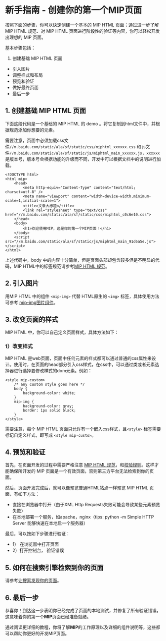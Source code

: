 # 新手指南 - 创建你的第一个MIP页面

按照下面的步骤，你可以快速创建一个基本的 MIP HTML 页面；通过进一步了解 MIP HTML 规范、对 MIP HTML 页面进行阶段性的验证等内容，你可以轻松开发出理想的 MIP 页面。

基本步骤包括：

1. 创建基础 MIP HTML 页面
- 引入图片
- 调整样式和布局
- 预览和验证
- 做好最终页面
- 最后一步

## 1. 创建基础 MIP HTML 页面

下面这段代码是一个基础的 MIP HTML 的 demo 。将它复制到html文件中，并根据规范添加你想要的元素。

需要注意，页面中必须加载css文件`//m.baidu.com/static/ala/sf/static/css/miphtml_xxxxxx.css` 和 js文件`//m.baidu.com/static/ala/sf/static/js/miphtml_main_xxxxxx.js`，`xxxxxx`是版本号，版本号会根据功能的升级而不同，开发中可以根据文档中的说明进行加载。

```
<!DOCTYPE html>
<html mip>
    <head>
        <meta http-equiv="Content-Type" content="text/html; charset=utf-8" />
        <meta name="viewport" content="width=device-width,minimum-scale=1,initial-scale=1">
        <title>文章大标题</title>
        <link rel="stylesheet" type="text/css" href="//m.baidu.com/static/ala/sf/static/css/miphtml_c0c6e10.css">
    </head>
    <body>
        <h1>欢迎使用MIP，这是你的第一个MIP页面！</h1>        
    </body>
    <script src="//m.baidu.com/static/ala/sf/static/js/miphtml_main_91d6a5e.js"></script>   
</html>
```

上述代码中，body 中的内容十分简单，但是页面头部却包含较多但是不明显的代码，MIP HTML中的标签规范请参考[MIP HTML 规范](http://mip.baidu.com/#./docs/3_reference/standard.md)。

## 2. 引入图片

用MIP HTML 中的组件 `<mip-img>` 代替 HTML原生的 `<img>` 标签，具体使用方法可参考 [mip-img图片组件](http://mip.baidu.com/#./docs/4_components/img-mip.md)。

## 3. 改变页面的样式

MIP HTML 中，你可以自己定义页面样式，具体方法如下：

### 1）改变样式

MIP HTML 是web页面，页面中任何元素的样式都可以通过普通的css属性来设计。使用时，在页面的head部分引入css样式，在css中，可以通过类或者元素选择器进行选择要修改样式的dom元素。例如：

```
<style mip-custom>
    /* any custom style goes here */
    body {
        background-color: white;
    }
    mip-img {
        background-color: gray;
        border: 1px solid black;
    }
</style>
```

需要注意，每个 MIP HTML 页面只允许有一个嵌入css样式，且`<style>` 标签需要标记自定义样式，即写成 `<style mip-custo>`。

## 4. 预览和验证

首先，在页面开发的过程中需要严格注意 [MIP HTML 规范](http://mip.baidu.com/#../docs/3_reference/standard.md)，和[校验规则](http://mip.baidu.com/#../docs/2_guides/check_list_thumbnail.md)。这样才能确保所开发的 MIP 页面是一个有效页面，否则第三方平台无法检索到你的页面。

然后，页面开发完成后，就可以像预览普通HTML站点一样预览 MIP HTML 页面，有如下方法：

- 直接在浏览器中打开（由于XML Http Requests失败可能会导致某些元素预览失败）
- 在本地部署一个服务，如apache，nginx（tips: python -m Simple HTTP Server 能够快速在本地启一个服务器）

最后，可以按如下步骤进行验证：

- 1） 在浏览器中打开页面
- 2）打开控制台， 验证错误

## 5. 如何在搜索引擎检索到你的页面

请参考[让搜索发现你的页面](http://mip.baidu.com/#../docs/2_guides/mippagediscover.md)。

## 6. 最后一步

恭喜你！到达这一步表明你已经完成了页面的本地测试，并修复了所有验证错误，这意味着你的第一个**MIP**页面已经准备就绪。

通过阅读更详细的教程，你将了解**MIP**的工作原理以及详细的组件说明等，这些都可以帮助你更好的开发MIP页面。


